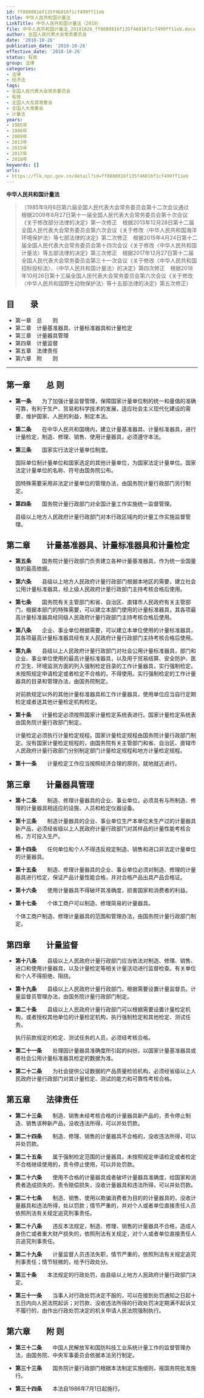 ```yaml
---
id: ff8080816f135f46016f1cf499ff11eb
title: 中华人民共和国计量法
LinkTitle: 中华人民共和国计量法（2018）
file: 中华人民共和国计量法_20181026_ff8080816f135f46016f1cf499ff11eb.docx
author: 全国人民代表大会常务委员会
date: '2018-10-26'
publication_date: '2018-10-26'
effective_date: '2018-10-26'
status: 有效
group: 法律
categories:
- 法律
- 经济法
tags:
- 全国人民代表大会常务委员会
- 有效
- 全国人大及其常委会
- 全国人大常委会
- 计量法
years:
- 1985年
- 1986年
- 2009年
- 2013年
- 2015年
- 2017年
- 2018年
keywords: []
urls:
- https://flk.npc.gov.cn/detail?id=ff8080816f135f46016f1cf499ff11eb
---
```


**中华人民共和国计量法**

> （1985年9月6日第六届全国人民代表大会常务委员会第十二次会议通过　根据2009年8月27日第十一届全国人民代表大会常务委员会第十次会议《关于修改部分法律的决定》第一次修正　根据2013年12月28日第十二届全国人民代表大会常务委员会第六次会议《关于修改〈中华人民共和国海洋环境保护法〉等七部法律的决定》第二次修正　根据2015年4月24日第十二届全国人民代表大会常务委员会第十四次会议《关于修改〈中华人民共和国计量法〉等五部法律的决定》第三次修正　根据2017年12月27日第十二届全国人民代表大会常务委员会第三十一次会议《关于修改〈中华人民共和国招标投标法〉、〈中华人民共和国计量法〉的决定》第四次修正　根据2018年10月26日第十三届全国人民代表大会常务委员会第六次会议《关于修改〈中华人民共和国野生动物保护法〉等十五部法律的决定》第五次修正）

## 目　　录

- 第一章　总　　则
- 第二章　计量基准器具、计量标准器具和计量检定
- 第三章　计量器具管理
- 第四章　计量监督
- 第五章　法律责任
- 第六章　附　　则

---

## 第一章　　总  则

- **第一条**　　为了加强计量监督管理，保障国家计量单位制的统一和量值的准确可靠，有利于生产、贸易和科学技术的发展，适应社会主义现代化建设的需要，维护国家、人民的利益，制定本法。

- **第二条**　　在中华人民共和国境内，建立计量基准器具、计量标准器具，进行计量检定，制造、修理、销售、使用计量器具，必须遵守本法。

- **第三条**　　国家实行法定计量单位制度。

  国际单位制计量单位和国家选定的其他计量单位，为国家法定计量单位。国家法定计量单位的名称、符号由国务院公布。

  因特殊需要采用非法定计量单位的管理办法，由国务院计量行政部门另行制定。

- **第四条**　　国务院计量行政部门对全国计量工作实施统一监督管理。

  县级以上地方人民政府计量行政部门对本行政区域内的计量工作实施监督管理。

## 第二章　　计量基准器具、计量标准器具和计量检定

- **第五条**　　国务院计量行政部门负责建立各种计量基准器具，作为统一全国量值的最高依据。

- **第六条**　　县级以上地方人民政府计量行政部门根据本地区的需要，建立社会公用计量标准器具，经上级人民政府计量行政部门主持考核合格后使用。

- **第七条**　　国务院有关主管部门和省、自治区、直辖市人民政府有关主管部门，根据本部门的特殊需要，可以建立本部门使用的计量标准器具，其各项最高计量标准器具经同级人民政府计量行政部门主持考核合格后使用。

- **第八条**　　企业、事业单位根据需要，可以建立本单位使用的计量标准器具，其各项最高计量标准器具经有关人民政府计量行政部门主持考核合格后使用。

- **第九条**　　县级以上人民政府计量行政部门对社会公用计量标准器具，部门和企业、事业单位使用的最高计量标准器具，以及用于贸易结算、安全防护、医疗卫生、环境监测方面的列入强制检定目录的工作计量器具，实行强制检定。未按照规定申请检定或者检定不合格的，不得使用。实行强制检定的工作计量器具的目录和管理办法，由国务院制定。

  对前款规定以外的其他计量标准器具和工作计量器具，使用单位应当自行定期检定或者送其他计量检定机构检定。

- **第十条**　　计量检定必须按照国家计量检定系统表进行。国家计量检定系统表由国务院计量行政部门制定。

  计量检定必须执行计量检定规程。国家计量检定规程由国务院计量行政部门制定。没有国家计量检定规程的，由国务院有关主管部门和省、自治区、直辖市人民政府计量行政部门分别制定部门计量检定规程和地方计量检定规程。

- **第十一条**　　计量检定工作应当按照经济合理的原则，就地就近进行。

## 第三章　　计量器具管理

- **第十二条**　　制造、修理计量器具的企业、事业单位，必须具有与所制造、修理的计量器具相适应的设施、人员和检定仪器设备。

- **第十三条**　　制造计量器具的企业、事业单位生产本单位未生产过的计量器具新产品，必须经省级以上人民政府计量行政部门对其样品的计量性能考核合格，方可投入生产。

- **第十四条**　　任何单位和个人不得违反规定制造、销售和进口非法定计量单位的计量器具。

- **第十五条**　　制造、修理计量器具的企业、事业单位必须对制造、修理的计量器具进行检定，保证产品计量性能合格，并对合格产品出具产品合格证。

- **第十六条**　　使用计量器具不得破坏其准确度，损害国家和消费者的利益。

- **第十七条**　　个体工商户可以制造、修理简易的计量器具。

  个体工商户制造、修理计量器具的范围和管理办法，由国务院计量行政部门制定。

## 第四章　　计量监督

- **第十八条**　　县级以上人民政府计量行政部门应当依法对制造、修理、销售、进口和使用计量器具，以及计量检定等相关计量活动进行监督检查。有关单位和个人不得拒绝、阻挠。

- **第十九条**　　县级以上人民政府计量行政部门，根据需要设置计量监督员。计量监督员管理办法，由国务院计量行政部门制定。

- **第二十条**　　县级以上人民政府计量行政部门可以根据需要设置计量检定机构，或者授权其他单位的计量检定机构，执行强制检定和其他检定、测试任务。

  执行前款规定的检定、测试任务的人员，必须经考核合格。

- **第二十一条**　　处理因计量器具准确度所引起的纠纷，以国家计量基准器具或者社会公用计量标准器具检定的数据为准。

- **第二十二条**　　为社会提供公证数据的产品质量检验机构，必须经省级以上人民政府计量行政部门对其计量检定、测试的能力和可靠性考核合格。

## 第五章　　法律责任

- **第二十三条**　　制造、销售未经考核合格的计量器具新产品的，责令停止制造、销售该种新产品，没收违法所得，可以并处罚款。

- **第二十四条**　　制造、修理、销售的计量器具不合格的，没收违法所得，可以并处罚款。

- **第二十五条**　　属于强制检定范围的计量器具，未按照规定申请检定或者检定不合格继续使用的，责令停止使用，可以并处罚款。

- **第二十六条**　　使用不合格的计量器具或者破坏计量器具准确度，给国家和消费者造成损失的，责令赔偿损失，没收计量器具和违法所得，可以并处罚款。

- **第二十七条**　　制造、销售、使用以欺骗消费者为目的的计量器具的，没收计量器具和违法所得，处以罚款；情节严重的，并对个人或者单位直接责任人员依照刑法有关规定追究刑事责任。

- **第二十八条**　　违反本法规定，制造、修理、销售的计量器具不合格，造成人身伤亡或者重大财产损失的，依照刑法有关规定，对个人或者单位直接责任人员追究刑事责任。

- **第二十九条**　　计量监督人员违法失职，情节严重的，依照刑法有关规定追究刑事责任；情节轻微的，给予行政处分。

- **第三十条**　　本法规定的行政处罚，由县级以上地方人民政府计量行政部门决定。

- **第三十一条**　　当事人对行政处罚决定不服的，可以在接到处罚通知之日起十五日内向人民法院起诉；对罚款、没收违法所得的行政处罚决定期满不起诉又不履行的，由作出行政处罚决定的机关申请人民法院强制执行。

## 第六章　　附  则

- **第三十二条**　　中国人民解放军和国防科技工业系统计量工作的监督管理办法，由国务院、中央军事委员会依据本法另行制定。

- **第三十三条**　　国务院计量行政部门根据本法制定实施细则，报国务院批准施行。

- **第三十四条**　　本法自1986年7月1日起施行。

